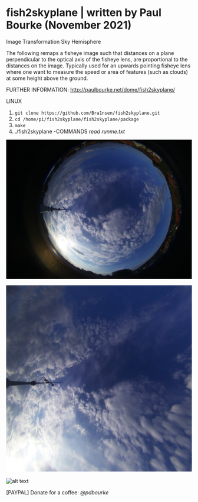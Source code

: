 # fish2skyplane | written by Paul Bourke (November 2021)

Image Transformation Sky Hemisphere 

The following remaps a fisheye image such that distances on a plane perpendicular to the optical axis of the fisheye lens, are proportional to the distances on the image. Typically used for an upwards pointing fisheye lens where one want to measure the speed or area of features (such as clouds) at some height above the ground.

FURTHER INFORMATION: http://paulbourke.net/dome/fish2skyplane/

LINUX
1. ```git clone https://github.com/Bra1nsen/fish2skyplane.git```
2. ```cd /home/pi/fish2skyplane/fish2skyplane/package```
3. ```make```
4. ./fish2skyplane -COMMANDS *read runme.txt*





![alt text](https://github.com/Bra1nsen/fish2skyplane/blob/main/st2.jpg)

![alt text](https://github.com/Bra1nsen/fish2skyplane/blob/main/st2_sky.jpg)









![alt text](https://st2.depositphotos.com/4431055/11871/i/950/depositphotos_118718962-stock-photo-coffee-cup-and-thank-you.jpg)



[PAYPAL] Donate for a coffee: *@pdbourke* 
